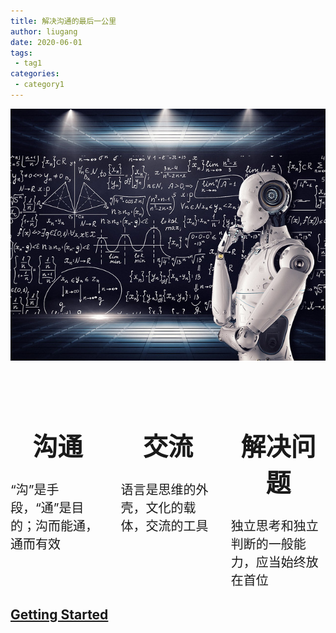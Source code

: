 ```yaml
---
title: 解决沟通的最后一公里
author: liugang
date: 2020-06-01
tags:
 - tag1
categories:
 - category1
---
```


<Boxx  changeTime="5000"/>  

<div class="flex flex-center">
<img src="./assets/images/index/technology.jpg"></img>
</div>


<div class="flex">
<div class="flex-item">
  <h1 class="title ">沟通</h1>
  <div>“沟”是手段，“通”是目的；沟而能通，通而有效</div>
</div>

<div class="flex-item">
  <h1 class="title">交流</h1>
  <div>语言是思维的外壳，文化的载体，交流的工具
</div>
</div>

<div class="flex-item">
  <h1 class="title">解决问题</h1>
  <div>独立思考和独立判断的一般能力，应当始终放在首位
</div>
</div>
</div>


## [Getting Started](/word/handwriting-vite.html)

<style scoped>
.flex {
  display:flex;
  font-size:20px;
  justify-content: space-between;
}

.flex-center{
  justify-content:center
}

.flex-item{
  margin-top:50px !important;
  width:30%
}

.title{
  text-align:center;
}
</style>
